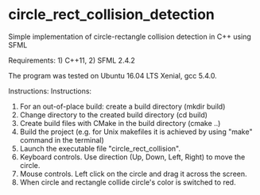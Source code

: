 # circle_rect_collision_detection
Simple implementation of circle-rectangle collision detection in C++ using SFML

Requirements: 1) C++11, 2) SFML 2.4.2

The program was tested on Ubuntu 16.04 LTS Xenial, gcc 5.4.0.

Instructions:
Instructions:
1) For an out-of-place build: create a build directory (mkdir build)
2) Change directory to the created build directory (cd build)
3) Create build files with CMake in the build directory (cmake ..)
4) Build the project (e.g. for Unix makefiles it is achieved by using "make" command in the terminal)
5) Launch the executable file "circle_rect_collision".
6) Keyboard controls. Use direction (Up, Down, Left, Right) to move the circle.
7) Mouse controls. Left click on the circle and drag it across the screen.
8) When circle and rectangle collide circle's color is switched to red. 
